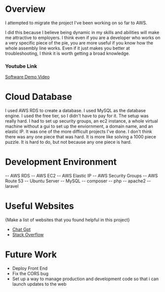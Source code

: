 # Overview

<p>I attempted to migrate the project I've been working on so far to AWS. </p>

<p>I did this because I believe being dynamic in my skills and abilities will make me attractive to employers. I think even if you are a developer who works on a very specific piece of the pie, you are more useful if you know how the whole assembly line works. Even if it just makes you better at troubleshooting, I think it is worth getting a broad knowledge.  </p>

<h3>Youtube Link</h3>

[Software Demo Video](https://youtu.be/iBaFNa68AiI)

# Cloud Database

I used AWS RDS to create a database. I used MySQL as the database engine. I used the free tier, so I didn't have to pay for it. The setup was really hard. I had to set up security groups, an ec2 instance, a whole virtual machine without a gui to set up the enviornment, a domain name, and an elastic IP. It was one of the more difficult projects I've done. I don't think there was any one piece that was hard. It is more like solving a 1000 piece puzzle. It is hard to do, but not because any one piece is hard.

# Development Environment

-- AWS RDS
-- AWS EC2
-- AWS Elastic IP
-- AWS Security Groups
-- AWS Route 53
-- Ubuntu Server 
-- MySQL
-- composer
-- php
-- apache2
-- laravel 



# Useful Websites

{Make a list of websites that you found helpful in this project}

- [Chat Gpt](https://chat.openai.com/?model=gpt-4)
- [Stack Overflow](https://stackoverflow.com/)

# Future Work


- Deploy Front End
- Fix the CORS bug 
- Set up a way to manage production and development code so that i can launch updates to the web